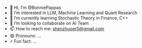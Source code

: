 - 👋 Hi, I’m @BonniePappas
- 👀 I’m interested in LLM, Machine Learning and Quant Research
- 🌱 I’m currently learning Stochastic Theory in Finance, C++
- 💞️ I’m looking to collaborate on AI Team
- 📫 How to reach me: shenzhuoer5@gmail.com
- 😄 Pronouns: ...
- ⚡ Fun fact: ...

<!---
BonniePappas/BonniePappas is a ✨ special ✨ repository because its `README.md` (this file) appears on your GitHub profile.
You can click the Preview link to take a look at your changes.
--->
